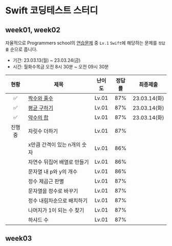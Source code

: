 # Swift 코딩테스트 스터디

## week01, week02

자율적으로 Programmers school의 [연습문제](https://school.programmers.co.kr/learn/challenges?order=acceptance_desc&levels=1&languages=swift) 중 `Lv.1` `Swift`에 해당하는 문제를 `정답률` 순으로 풉니다.

 - 기간: 23.03.13(월) ~ 23.03.24(금)
 - 시간: 월화수목금 오전 8시 30분 ~ 오전 09시 30분

| 현황 | 제목 | 난이도 | 정답률 | 최종제출 |
| :--------: | -------- | :--------: | :--------: | :--------: |
| ✅ | [짝수와 홀수]() | Lv.01 | 87% | 23.03.14(화) |
| ✅ | [평균 구하기]() | Lv.01 | 87% | 23.03.14(화) |
| ✅ | [약수의 합]() | Lv.01 | 87% | 23.03.14(화) |
| 진행 중 | 자릿수 더하기 | Lv.01 | 87% |  |
|  | x만큼 간격이 있는 n개의 숫자 | Lv.01 | 86% |  |
|  | 자연수 뒤집어 배열로 만들기 | Lv.01 | 86% |  |
|  | 문자열 내 p와 y의 개수 | Lv.01 | 86% |  |
|  | 정수 제곱근 판별 | Lv.01 | 87% |  |
|  | 문자열을 정수로 바꾸기 | Lv.01 | 87% |  |
|  | 정수 내림차순으로 배치하기 | Lv.01 | 87% |  |
|  | 나머지가 1이 되는 수 찾기 | Lv.01 | 87% |  |
|  | 하샤드 수 | Lv.01 | 87% |  |

## week03
